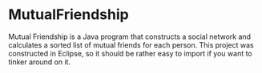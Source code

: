 # MutualFriendship

Mutual Friendship is a Java program that constructs a social network and calculates a sorted list of mutual friends for each person. This project was constructed in Eclipse, so it should be rather easy to import if you want to tinker around on it.


